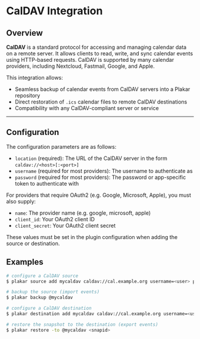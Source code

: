 
# CalDAV Integration

## Overview

**CalDAV** is a standard protocol for accessing and managing calendar data on a remote server.
It allows clients to read, write, and sync calendar events using HTTP-based requests. CalDAV is supported by many calendar providers, including Nextcloud, Fastmail, Google, and Apple.

This integration allows:

- Seamless backup of calendar events from CalDAV servers into a Plakar repository
- Direct restoration of `.ics` calendar files to remote CalDAV destinations
- Compatibility with any CalDAV-compliant server or service


--- 

## Configuration

The configuration parameters are as follows:

- `location` (required): The URL of the CalDAV server in the form `caldav://<host>[:<port>]`
- `username` (required for most providers): The username to authenticate as
- `password` (required for most providers): The password or app-specific token to authenticate with

For providers that require OAuth2 (e.g. Google, Microsoft, Apple), you must also supply:

- `name`: The provider name (e.g. google, microsoft, apple)
- `client_id`: Your OAuth2 client ID
- `client_secret`: Your OAuth2 client secret

These values must be set in the plugin configuration when adding the source or destination.

## Examples

```bash
# configure a CalDAV source
$ plakar source add mycaldav caldav://cal.example.org username=<user> password=<pass>

# backup the source (import events)
$ plakar backup @mycaldav

# configure a CalDAV destination
$ plakar destination add mycaldav caldav://cal.example.org username=<user> password=<pass>

# restore the snapshot to the destination (export events)
$ plakar restore -to @mycaldav <snapid>
```
